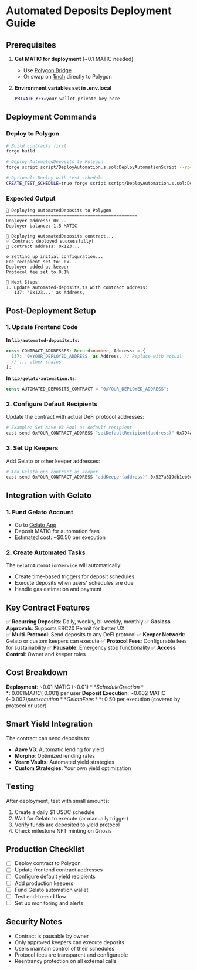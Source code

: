 # Automated Deposits Deployment Guide

## Prerequisites

1. **Get MATIC for deployment** (~0.1 MATIC needed)
   - Use [Polygon Bridge](https://wallet.polygon.technology/bridge) 
   - Or swap on [1inch](https://app.1inch.io/) directly to Polygon

2. **Environment variables set in .env.local**
   ```bash
   PRIVATE_KEY=your_wallet_private_key_here
   ```

## Deployment Commands

### Deploy to Polygon
```bash
# Build contracts first
forge build

# Deploy AutomatedDeposits to Polygon
forge script script/DeployAutomation.s.sol:DeployAutomationScript --rpc-url polygon --broadcast --verify

# Optional: Deploy with test schedule
CREATE_TEST_SCHEDULE=true forge script script/DeployAutomation.s.sol:DeployAutomationScript --rpc-url polygon --broadcast --verify
```

### Expected Output
```
🤖 Deploying AutomatedDeposits to Polygon
==================================================
Deployer address: 0x...
Deployer balance: 1.5 MATIC

📄 Deploying AutomatedDeposits contract...
✅ Contract deployed successfully!
📍 Contract address: 0x123...

⚙️ Setting up initial configuration...
Fee recipient set to: 0x...
Deployer added as keeper
Protocol fee set to 0.1%

🎯 Next Steps:
1. Update automated-deposits.ts with contract address:
   137: '0x123...' as Address,
```

## Post-Deployment Setup

### 1. Update Frontend Code

**In `lib/automated-deposits.ts`:**
```typescript
const CONTRACT_ADDRESSES: Record<number, Address> = {
  137: '0xYOUR_DEPLOYED_ADDRESS' as Address, // Replace with actual
  // ... other chains
};
```

**In `lib/gelato-automation.ts`:**
```typescript
const AUTOMATED_DEPOSITS_CONTRACT = "0xYOUR_DEPLOYED_ADDRESS";
```

### 2. Configure Default Recipients

Update the contract with actual DeFi protocol addresses:
```bash
# Example: Set Aave V3 Pool as default recipient
cast send 0xYOUR_CONTRACT_ADDRESS "setDefaultRecipient(address)" 0x794a61358D6845594F94dc1DB02A252b5b4814aD --rpc-url polygon --private-key $PRIVATE_KEY
```

### 3. Set Up Keepers

Add Gelato or other keeper addresses:
```bash
# Add Gelato ops contract as keeper
cast send 0xYOUR_CONTRACT_ADDRESS "addKeeper(address)" 0x527a819db1eb0e34426297b03bae11F2f8B3A19E --rpc-url polygon --private-key $PRIVATE_KEY
```

## Integration with Gelato

### 1. Fund Gelato Account
- Go to [Gelato App](https://app.gelato.network/)
- Deposit MATIC for automation fees
- Estimated cost: ~$0.50 per execution

### 2. Create Automated Tasks
The `GelatoAutomationService` will automatically:
- Create time-based triggers for deposit schedules
- Execute deposits when users' schedules are due
- Handle gas estimation and payment

## Key Contract Features

✅ **Recurring Deposits**: Daily, weekly, bi-weekly, monthly
✅ **Gasless Approvals**: Supports ERC20 Permit for better UX  
✅ **Multi-Protocol**: Send deposits to any DeFi protocol
✅ **Keeper Network**: Gelato or custom keepers can execute
✅ **Protocol Fees**: Configurable fees for sustainability
✅ **Pausable**: Emergency stop functionality
✅ **Access Control**: Owner and keeper roles

## Cost Breakdown

**Deployment**: ~0.01 MATIC (~$0.01)
**Schedule Creation**: ~0.001 MATIC (~$0.001) per user
**Deposit Execution**: ~0.002 MATIC (~$0.002) per execution
**Gelato Fees**: ~$0.50 per execution (covered by protocol or user)

## Smart Yield Integration

The contract can send deposits to:
- **Aave V3**: Automatic lending for yield
- **Morpho**: Optimized lending rates  
- **Yearn Vaults**: Automated yield strategies
- **Custom Strategies**: Your own yield optimization

## Testing

After deployment, test with small amounts:
1. Create a daily $1 USDC schedule
2. Wait for Gelato to execute (or manually trigger)
3. Verify funds are deposited to yield protocol
4. Check milestone NFT minting on Gnosis

## Production Checklist

- [ ] Deploy contract to Polygon
- [ ] Update frontend contract addresses
- [ ] Configure default yield recipients  
- [ ] Add production keepers
- [ ] Fund Gelato automation wallet
- [ ] Test end-to-end flow
- [ ] Set up monitoring and alerts

## Security Notes

- Contract is pausable by owner
- Only approved keepers can execute deposits
- Users maintain control of their schedules
- Protocol fees are transparent and configurable
- Reentrancy protection on all external calls